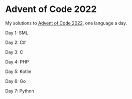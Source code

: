 # Advent of Code 2022

My solutions to [Advent of Code 2022](https://adventofcode.com/2022), one language a day.

Day 1: SML

Day 2: C#

Day 3: C

Day 4: PHP

Day 5: Kotlin

Day 6: Go

Day 7: Python
